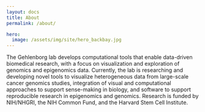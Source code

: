 ```yaml
---
layout: docs
title: About
permalink: /about/

hero:
  image: /assets/img/site/hero_backbay.jpg
---
```


The Gehlenborg lab develops computational tools that enable data-driven 
biomedical research, with a focus on visualization and exploration of 
genomics and epigenomics data. Currently, the lab is researching and
developing  novel tools to visualize heterogeneous data from large-scale cancer 
genomics studies, integration of visual and computational approaches 
to support sense-making in biology, and software to support reproducible 
research in epigenomics and genomics. Research is funded by NIH/NHGRI, 
the NIH Common Fund, and the Harvard Stem Cell Institute.